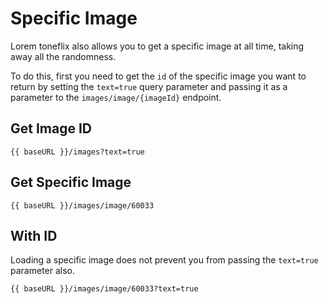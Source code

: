 # Specific Image

Lorem toneflix also allows you to get a specific image at all time, taking away all the randomness.

To do this, first you need to get the `id` of the specific image you want to return by setting the `text=true` query parameter and passing it as a parameter to the `images/image/{imageId}` endpoint.

## Get Image ID

<c-img src="images/technology?text=true"/>

```txt-vue
{{ baseURL }}/images?text=true

```

## Get Specific Image

<c-img src="images/image/60033"/>

```txt-vue
{{ baseURL }}/images/image/60033

```

## With ID

Loading a specific image does not prevent you from passing the `text=true` parameter also.

<c-img src="images/image/60033?text=true"/>

```txt-vue
{{ baseURL }}/images/image/60033?text=true

```

<script setup>
    import { baseURL, categories } from "./.vitepress/theme/index"
</script>
